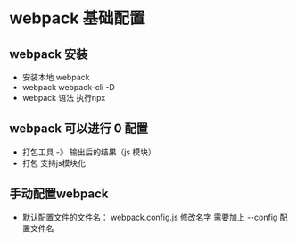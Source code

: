 # webpack 基础配置

## webpack 安装

- 安装本地 webpack
- webpack webpack-cli -D
- webpack 语法 执行npx

## webpack 可以进行 0 配置

- 打包工具 -》 输出后的结果（js 模块）
- 打包 支持js模块化

## 手动配置webpack

- 默认配置文件的文件名： webpack.config.js  修改名字 需要加上 --config 配置文件名